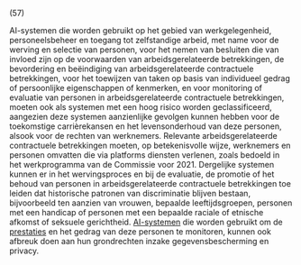 (57)

AI-systemen die worden gebruikt op het gebied van werkgelegenheid, personeelsbeheer en toegang tot zelfstandige arbeid, met name voor de werving en selectie van personen, voor het nemen van besluiten die van invloed zijn op de voorwaarden van arbeidsgerelateerde betrekkingen, de bevordering en beëindiging van arbeidsgerelateerde contractuele betrekkingen, voor het toewijzen van taken op basis van individueel gedrag of persoonlijke eigenschappen of kenmerken, en voor monitoring of evaluatie van personen in arbeidsgerelateerde contractuele betrekkingen, moeten ook als systemen met een hoog risico worden geclassificeerd, aangezien deze systemen aanzienlijke gevolgen kunnen hebben voor de toekomstige carrièrekansen en het levensonderhoud van deze personen, alsook voor de rechten van werknemers. Relevante arbeidsgerelateerde contractuele betrekkingen moeten, op betekenisvolle wijze, werknemers en personen omvatten die via platforms diensten verlenen, zoals bedoeld in het werkprogramma van de Commissie voor 2021. Dergelijke systemen kunnen er in het wervingsproces en bij de evaluatie, de promotie of het behoud van personen in arbeidsgerelateerde contractuele betrekkingen toe leiden dat historische patronen van discriminatie blijven bestaan, bijvoorbeeld ten aanzien van vrouwen, bepaalde leeftijdsgroepen, personen met een handicap of personen met een bepaalde raciale of etnische afkomst of seksuele gerichtheid. [AI-systemen](a3.md#^ai-systeem) die worden gebruikt om de [prestaties](a3.md#^prestaties) en het gedrag van deze personen te monitoren, kunnen ook afbreuk doen aan hun grondrechten inzake gegevensbescherming en privacy.
